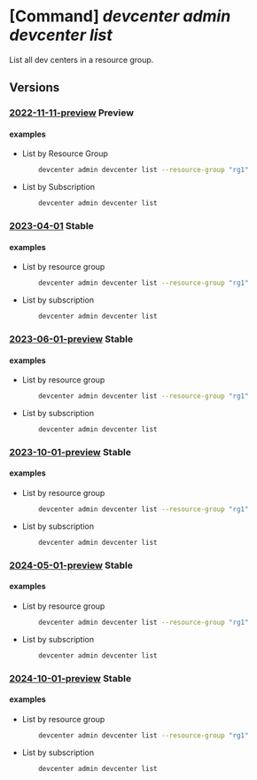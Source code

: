 # [Command] _devcenter admin devcenter list_

List all dev centers in a resource group.

## Versions

### [2022-11-11-preview](/Resources/mgmt-plane/L3N1YnNjcmlwdGlvbnMve30vcHJvdmlkZXJzL21pY3Jvc29mdC5kZXZjZW50ZXIvZGV2Y2VudGVycw==/2022-11-11-preview.xml) **Preview**

<!-- mgmt-plane /subscriptions/{}/providers/microsoft.devcenter/devcenters 2022-11-11-preview -->
<!-- mgmt-plane /subscriptions/{}/resourcegroups/{}/providers/microsoft.devcenter/devcenters 2022-11-11-preview -->

#### examples

- List by Resource Group
    ```bash
        devcenter admin devcenter list --resource-group "rg1"
    ```

- List by Subscription
    ```bash
        devcenter admin devcenter list
    ```

### [2023-04-01](/Resources/mgmt-plane/L3N1YnNjcmlwdGlvbnMve30vcHJvdmlkZXJzL21pY3Jvc29mdC5kZXZjZW50ZXIvZGV2Y2VudGVycw==/2023-04-01.xml) **Stable**

<!-- mgmt-plane /subscriptions/{}/providers/microsoft.devcenter/devcenters 2023-04-01 -->
<!-- mgmt-plane /subscriptions/{}/resourcegroups/{}/providers/microsoft.devcenter/devcenters 2023-04-01 -->

#### examples

- List by resource group
    ```bash
        devcenter admin devcenter list --resource-group "rg1"
    ```

- List by subscription
    ```bash
        devcenter admin devcenter list
    ```

### [2023-06-01-preview](/Resources/mgmt-plane/L3N1YnNjcmlwdGlvbnMve30vcHJvdmlkZXJzL21pY3Jvc29mdC5kZXZjZW50ZXIvZGV2Y2VudGVycw==/2023-06-01-preview.xml) **Stable**

<!-- mgmt-plane /subscriptions/{}/providers/microsoft.devcenter/devcenters 2023-06-01-preview -->
<!-- mgmt-plane /subscriptions/{}/resourcegroups/{}/providers/microsoft.devcenter/devcenters 2023-06-01-preview -->

#### examples

- List by resource group
    ```bash
        devcenter admin devcenter list --resource-group "rg1"
    ```

- List by subscription
    ```bash
        devcenter admin devcenter list
    ```

### [2023-10-01-preview](/Resources/mgmt-plane/L3N1YnNjcmlwdGlvbnMve30vcHJvdmlkZXJzL21pY3Jvc29mdC5kZXZjZW50ZXIvZGV2Y2VudGVycw==/2023-10-01-preview.xml) **Stable**

<!-- mgmt-plane /subscriptions/{}/providers/microsoft.devcenter/devcenters 2023-10-01-preview -->
<!-- mgmt-plane /subscriptions/{}/resourcegroups/{}/providers/microsoft.devcenter/devcenters 2023-10-01-preview -->

#### examples

- List by resource group
    ```bash
        devcenter admin devcenter list --resource-group "rg1"
    ```

- List by subscription
    ```bash
        devcenter admin devcenter list
    ```

### [2024-05-01-preview](/Resources/mgmt-plane/L3N1YnNjcmlwdGlvbnMve30vcHJvdmlkZXJzL21pY3Jvc29mdC5kZXZjZW50ZXIvZGV2Y2VudGVycw==/2024-05-01-preview.xml) **Stable**

<!-- mgmt-plane /subscriptions/{}/providers/microsoft.devcenter/devcenters 2024-05-01-preview -->
<!-- mgmt-plane /subscriptions/{}/resourcegroups/{}/providers/microsoft.devcenter/devcenters 2024-05-01-preview -->

#### examples

- List by resource group
    ```bash
        devcenter admin devcenter list --resource-group "rg1"
    ```

- List by subscription
    ```bash
        devcenter admin devcenter list
    ```

### [2024-10-01-preview](/Resources/mgmt-plane/L3N1YnNjcmlwdGlvbnMve30vcHJvdmlkZXJzL21pY3Jvc29mdC5kZXZjZW50ZXIvZGV2Y2VudGVycw==/2024-10-01-preview.xml) **Stable**

<!-- mgmt-plane /subscriptions/{}/providers/microsoft.devcenter/devcenters 2024-10-01-preview -->
<!-- mgmt-plane /subscriptions/{}/resourcegroups/{}/providers/microsoft.devcenter/devcenters 2024-10-01-preview -->

#### examples

- List by resource group
    ```bash
        devcenter admin devcenter list --resource-group "rg1"
    ```

- List by subscription
    ```bash
        devcenter admin devcenter list
    ```

